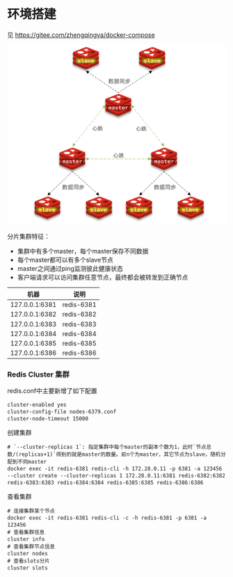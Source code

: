 # 环境搭建

见 https://gitee.com/zhengqingya/docker-compose

![img.png](images/redis-cluster.png)

分片集群特征：

- 集群中有多个master，每个master保存不同数据
- 每个master都可以有多个slave节点
- master之间通过ping监测彼此健康状态
- 客户端请求可以访问集群任意节点，最终都会被转发到正确节点

| 机器             | 说明         |
|----------------|------------|
| 127.0.0.1:6381 | redis-6381 |
| 127.0.0.1:6382 | redis-6382 |
| 127.0.0.1:6383 | redis-6383 |
| 127.0.0.1:6384 | redis-6384 |
| 127.0.0.1:6385 | redis-6385 |
| 127.0.0.1:6386 | redis-6386 |

### Redis Cluster 集群

redis.conf中主要新增了如下配置

```
cluster-enabled yes
cluster-config-file nodes-6379.conf
cluster-node-timeout 15000
```

创建集群

```shell
# `--cluster-replicas 1`: 指定集群中每个master的副本个数为1，此时`节点总数/(replicas+1)`得到的就是master的数量。前n个为master，其它节点为slave，随机分配到不同master
docker exec -it redis-6381 redis-cli -h 172.28.0.11 -p 6381 -a 123456 --cluster create --cluster-replicas 1 172.28.0.11:6381 redis-6382:6382 redis-6383:6383 redis-6384:6384 redis-6385:6385 redis-6386:6386
```

查看集群

```shell
# 连接集群某个节点
docker exec -it redis-6381 redis-cli -c -h redis-6381 -p 6381 -a 123456
# 查看集群信息
cluster info
# 查看集群节点信息
cluster nodes
# 查看slots分片
cluster slots
```
